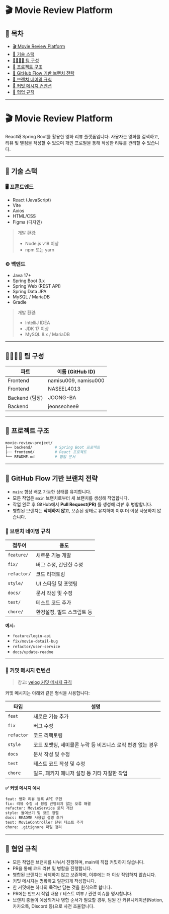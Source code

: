 # 🎬 Movie Review Platform

## 📌 목차

* [🎬 Movie Review Platform](#movie-review-platform)
* [🔧 기술 스택](#기술-스택)
* [👨‍👩‍👧‍👦 팀 구성](#팀-구성)
* [📁 프로젝트 구조](#프로젝트-구조)
* [🌿 GitHub Flow 기반 브랜치 전략](#github-flow-기반-브랜치-전략)
* [📂 브랜치 네이밍 규칙](#브랜치-네이밍-규칙)
* [📝 커밋 메시지 컨벤션](#커밋-메시지-컨벤션)
* [🤝 협업 규칙](#협업-규칙)

---

# 🎬 Movie Review Platform

React와 Spring Boot를 활용한 영화 리뷰 플랫폼입니다.
사용자는 영화를 검색하고, 리뷰 및 별점을 작성할 수 있으며
개인 프로필을 통해 작성한 리뷰를 관리할 수 있습니다.

---

## 🔧 기술 스택

### 🖥️ 프론트엔드

* React (JavaScript)
* Vite
* Axios
* HTML/CSS
* Figma (디자인)

> 개발 환경:
>
> * Node.js v18 이상
> * npm 또는 yarn

### ⚙️ 백엔드

* Java 17+
* Spring Boot 3.x
* Spring Web (REST API)
* Spring Data JPA
* MySQL / MariaDB
* Gradle

> 개발 환경:
>
> * IntelliJ IDEA
> * JDK 17 이상
> * MySQL 8.x / MariaDB

---

## 👨‍👩‍👧‍👦 팀 구성

| 파트           | 이름 (GitHub ID)       |
| ------------ | -------------------- |
| Frontend     | namisu009, namisu000 |
| Frontend     | NASEEL4013           |
| Backend (팀장) | JOONG-BA             |
| Backend      | jeonseohee9          |

---

## 📁 프로젝트 구조

```bash
movie-review-project/
├── backend/          # Spring Boot 프로젝트
├── frontend/         # React 프로젝트
└── README.md         # 협업 문서
```

---

## 🌿 GitHub Flow 기반 브랜치 전략

* `main`: 항상 배포 가능한 상태를 유지합니다.
* 모든 작업은 `main` 브랜치로부터 새 브랜치를 생성해 작업합니다.
* 작업 완료 후 GitHub에서 **Pull Request(PR)** 를 생성해 리뷰 후 병합합니다.
* 병합된 브랜치는 **삭제하지 않고**, 보존된 상태로 유지하며 이후 더 이상 사용하지 않습니다.

### 📂 브랜치 네이밍 규칙

| 접두어         | 용도              |
| ----------- | --------------- |
| `feature/`  | 새로운 기능 개발       |
| `fix/`      | 버그 수정, 간단한 수정   |
| `refactor/` | 코드 리팩토링         |
| `style/`    | UI 스타일 및 포맷팅    |
| `docs/`     | 문서 작성 및 수정      |
| `test/`     | 테스트 코드 추가       |
| `chore/`    | 환경설정, 빌드 스크립트 등 |

**예시:**

* `feature/login-api`
* `fix/movie-detail-bug`
* `refactor/user-service`
* `docs/update-readme`

---

### 📝 커밋 메시지 컨벤션

> 참고: [velog 커밋 메시지 규칙](https://velog.io/@chojs28/Git-%EC%BB%A4%EB%B0%8B-%EB%A9%94%EC%8B%9C%EC%A7%80-%EA%B7%9C%EC%B9%99)

커밋 메시지는 아래와 같은 형식을 사용합니다:

| 타입         | 설명                                 |
| ---------- | ---------------------------------- |
| `feat`     | 새로운 기능 추가                          |
| `fix`      | 버그 수정                              |
| `refactor` | 코드 리팩토링                            |
| `style`    | 코드 포맷팅, 세미콜론 누락 등 비즈니스 로직 변경 없는 경우 |
| `docs`     | 문서 작성 및 수정                         |
| `test`     | 테스트 코드 작성 및 수정                     |
| `chore`    | 빌드, 패키지 매니저 설정 등 기타 자잘한 작업         |

#### ✅ 커밋 메시지 예시

```bash
feat: 영화 리뷰 등록 API 구현
fix: 리뷰 수정 시 평점 반영되지 않는 오류 해결
refactor: MovieService 로직 개선
style: 들여쓰기 및 코드 정렬
docs: README 사용법 설명 추가
test: MovieController 단위 테스트 추가
chore: .gitignore 파일 정리
```

---

## 🤝 협업 규칙

* 모든 작업은 브랜치를 나눠서 진행하며, main에 직접 커밋하지 않습니다.
* PR을 통해 코드 리뷰 및 병합을 진행합니다.
* 병합된 브랜치는 삭제하지 않고 보존하며, 이후에는 더 이상 작업하지 않습니다.
* 커밋 메시지는 명확하고 일관되게 작성합니다.
* 한 커밋에는 하나의 목적만 담는 것을 원칙으로 합니다.
* PR에는 반드시 작업 내용 / 테스트 여부 / 관련 이슈를 명시합니다.
* 브랜치 충돌이 예상되거나 병합 순서가 필요할 경우, 팀원 간 커뮤니케이션(Notion, 카카오톡, Discord 등)으로 사전 조율합니다.
